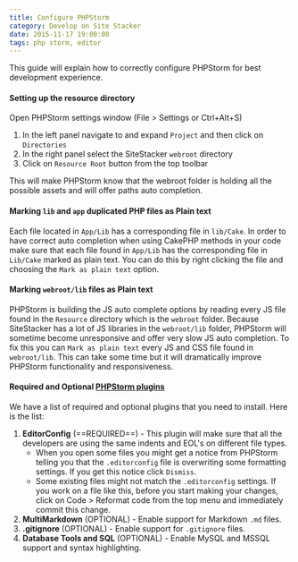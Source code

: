 ```yaml
---
title: Configure PHPStorm
category: Develop on Site Stacker
date: 2015-11-17 19:00:00
tags: php storm, editor
---
```


This guide will explain how to correctly configure PHPStorm for best development experience.

#### Setting up the resource directory

Open PHPStorm settings window (File > Settings or Ctrl+Alt+S)

1. In the left panel navigate to and expand `Project` and then click on `Directories`
2. In the right panel select the SiteStacker `webroot` directory
3. Click on `Resource Root` button from the top toolbar

<note>
This will make PHPStorm know that the webroot folder is holding all the possible assets and will offer paths auto completion.
</note>

#### Marking `lib` and `app` duplicated PHP files as Plain text  
Each file located in `App/Lib` has a corresponding file in `lib/Cake`. In order to have correct auto completion when using CakePHP methods in your code make sure that each file found in `App/Lib` has the corresponding file in `Lib/Cake` marked as plain text. You can do this by right clicking the file and choosing the `Mark as plain text` option.

#### Marking `webroot/lib` files as Plain text
PHPStorm is building the JS auto complete options by reading every JS file found in the `Resource` directory which is the `webroot` folder. Because SiteStacker has a lot of JS libraries in the `webroot/lib` folder, PHPStorm will sometime become unresponsive and offer very slow JS auto completion. To fix this you can `Mark as plain text` every JS and CSS file found in `webroot/lib`. This can take some time but it will dramatically improve PHPStorm functionality and responsiveness.

#### Required and Optional [PHPStorm plugins](https://www.jetbrains.com/phpstorm/help/installing-updating-and-uninstalling-repository-plugins.html)
We have a list of required and optional plugins that you need to install. Here is the list:

1. **EditorConfig** (==REQUIRED==) - This plugin will make sure that all the developers are using the same indents and EOL's on different file types.
    - When you open some files you might get a notice from PHPStorm telling you that the `.editorconfig` file is overwriting some formatting settings. If you get this notice click `Dismiss`.
    - Some existing files might not match the `.editorconfig` settings. If you work on a file like this, before you start making your changes, click on Code > Reformat code from the top menu and immediately commit this change.
2. **MultiMarkdown** (OPTIONAL) - Enable support for Markdown `.md` files.
3. **.gitignore** (OPTIONAL) - Enable support for `.gitignore` files.
4. **Database Tools and SQL** (OPTIONAL) - Enable MySQL and MSSQL support and syntax highlighting.